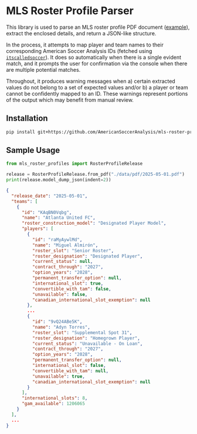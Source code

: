 # MLS Roster Profile Parser

This library is used to parse an MLS roster profile PDF document ([example](./data/pdf/2025-05-01.pdf)),
extract the enclosed details, and return a JSON-like structure.

In the process, it attempts to map player and team names to their corresponding American Soccer Analysis IDs
(fetched using [`itscalledsoccer`](https://github.com/AmericanSoccerAnalysis/itscalledsoccer)). It does so
automatically when there is a single evident match, and it prompts the user for confirmation via the console
when there are multiple potential matches.

Throughout, it produces warning messages when a) certain extracted values do not belong to a set of expected
values and/or b) a player or team cannot be confidently mapped to an ID. These warnings represent portions of
the output which may benefit from manual review.

## Installation

```bash
pip install git+https://github.com/AmericanSoccerAnalysis/mls-roster-profiles.git
```

## Sample Usage

```python
from mls_roster_profiles import RosterProfileRelease

release = RosterProfileRelease.from_pdf("./data/pdf/2025-05-01.pdf")
print(release.model_dump_json(indent=2))
```

```json
{
  "release_date": "2025-05-01",
  "teams": [
    {
      "id": "KAqBN0Vqbg",
      "name": "Atlanta United FC",
      "roster_construction_model": "Designated Player Model",
      "players": [
        {
          "id": "raMyAywlMd",
          "name": "Miguel Almirón",
          "roster_slot": "Senior Roster",
          "roster_designation": "Designated Player",
          "current_status": null,
          "contract_through": "2027",
          "option_years": "2028",
          "permanent_transfer_option": null,
          "international_slot": true,
          "convertible_with_tam": false,
          "unavailable": false,
          "canadian_international_slot_exemption": null
        },
        ...
        {
          "id": "9vQ24ABe5K",
          "name": "Adyn Torres",
          "roster_slot": "Supplemental Spot 31",
          "roster_designation": "Homegrown Player",
          "current_status": "Unavailable - On Loan",
          "contract_through": "2027",
          "option_years": "2028",
          "permanent_transfer_option": null,
          "international_slot": false,
          "convertible_with_tam": null,
          "unavailable": true,
          "canadian_international_slot_exemption": null
        }
      ],
      "international_slots": 8,
      "gam_available": 1206065
    }
  ],
  ...
}
```
